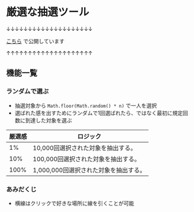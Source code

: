# 厳選な抽選ツール
↓↓↓↓↓↓↓↓↓↓↓↓↓↓↓↓↓↓↓↓

[こちら](https://gensei.sakurapa.xyz/) で公開しています

↑↑↑↑↑↑↑↑↑↑↑↑↑↑↑↑↑↑↑↑

## 機能一覧

### ランダムで選ぶ
- 抽選対象から `Math.floor(Math.random() * n)` で一人を選択
- 選ばれた感を出すためにランダムで1回選ばれたら、ではなく最初に規定回数に到達した対象を選ぶ

厳選感 | ロジック
---|---
1%  |10,000回選択された対象を抽出する。
10% | 100,000回選択された対象を抽出する。
100% | 1,000,000回選択された対象を抽出する。

### あみだくじ
- 横線はクリックで好きな場所に線を引くことが可能
